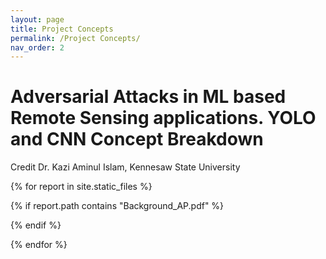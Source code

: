 ```yaml
---
layout: page
title: Project Concepts
permalink: /Project Concepts/
nav_order: 2
---
```


# Adversarial Attacks in ML based Remote Sensing applications. YOLO and CNN Concept Breakdown

Credit Dr. Kazi Aminul Islam, Kennesaw State University


{% for report in site.static_files %}

{% if report.path contains "Background_AP.pdf" %}

<object data="{{site.url}}{{site.baseurl}}{{report.path}}" width="800" height="450" type='application/pdf'/>
</object>

{% endif %}

{% endfor %}
